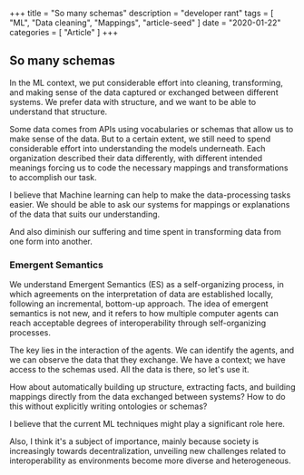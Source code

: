 +++
title = "So many schemas"
description = "developer rant"
tags = [
    "ML",
    "Data cleaning",
    "Mappings",
    "article-seed"
]
date = "2020-01-22"
categories = [
    "Article"
]
+++

## So many schemas

In the ML context, we put considerable effort into cleaning, transforming, and making sense of the data captured or exchanged between different systems. We prefer data with structure, and we want to be able to understand that structure. 

Some data comes from APIs using vocabularies or schemas that allow us to make sense of the data. But to a certain extent, we still need to spend considerable effort into understanding the models underneath. Each organization described their data differently, with different intended meanings forcing us to code the necessary mappings and transformations to accomplish our task.

I believe that Machine learning can help to make the data-processing tasks easier. We should be able to ask our systems for mappings or explanations of the data that suits our understanding. 

And also diminish our suffering and time spent in transforming data from one form into another.

### Emergent Semantics

We understand Emergent Semantics (ES) as a self-organizing process, in which agreements on the interpretation of data are established locally, following an incremental, bottom-up approach. The idea of emergent semantics is not new, and it refers to how multiple computer agents can reach acceptable degrees of interoperability through self-organizing processes.

The key lies in the interaction of the agents. We can identify the agents, and we can observe the data that they exchange. We have a context; we have access to the schemas used. All the data is there, so let's use it.

How about automatically building up structure, extracting facts, and building mappings directly from the data exchanged between systems?
How to do this without explicitly writing ontologies or schemas?

I believe that the current ML techniques might play a significant role here. 

Also, I think it's a subject of importance, mainly because society is increasingly towards decentralization, unveiling new challenges related to interoperability as environments become more diverse and heterogeneous.
